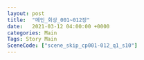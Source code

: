 ```yaml
---
layout: post
title:  "메인_회상_001~012장"
date:   2021-03-12 04:00:00 +0000
categories: Main
Tags: Story Main
SceneCode: ["scene_skip_cp001-012_q1_s10"]
---
```

